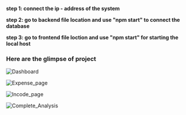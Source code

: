 ****step 1: connect the ip - address of the system****

****step 2: go to backend file location and use "npm start" to connect the database****

****step 3: go to frontend file loction and use "npm start" for starting the local host****

### Here are the glimpse of project


![Dashboard](https://github.com/user-attachments/assets/e430e9a8-fd5e-47dd-bc4b-b4b0e91183b8)

![Expense_page](https://github.com/user-attachments/assets/b2c25bba-20a8-4846-a1c2-3e56c86e531c)

![Incode_page](https://github.com/user-attachments/assets/7a52ad35-a4e3-4f25-9614-5207853afef1)

![Complete_Analysis](https://github.com/user-attachments/assets/fc53693d-1dc5-41e2-b3f3-1512f12d3d71)



